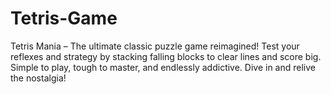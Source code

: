 # Tetris-Game
Tetris Mania – The ultimate classic puzzle game reimagined! Test your reflexes and strategy by stacking falling blocks to clear lines and score big. Simple to play, tough to master, and endlessly addictive. Dive in and relive the nostalgia! 
